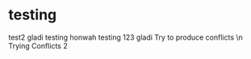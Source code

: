  # testing


test2 gladi 
testing honwah
testing 123 gladi
Try to produce conflicts \n
Trying Conflicts 2

